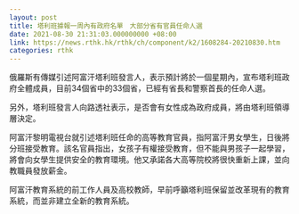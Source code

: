 ```yaml
---
layout: post
title: 塔利班據報一周內有政府名單　大部分省有官員任命人選
date: 2021-08-30 21:31:03.000000000 +08:00
link: https://news.rthk.hk/rthk/ch/component/k2/1608284-20210830.htm
categories: rthk
---
```


俄羅斯有傳媒引述阿富汗塔利班發言人，表示預計將於一個星期內，宣布塔利班政府全體成員，目前34個省中的33個省，已經有省長和警察首長的任命人選。

另外，塔利班發言人向路透社表示，是否會有女性成為政府成員，將由塔利班領導層決定。

阿富汗黎明電視台就引述塔利班任命的高等教育官員，指阿富汗男女學生，日後將分班接受教育。該名官員指出，女孩子有權接受教育，但不能與男孩子一起學習，將會向女學生提供安全的教育環境。他又承諾各大高等院校將很快重新上課，並向教職員發放薪金。

阿富汗教育系統的前工作人員及高校教師，早前呼籲塔利班保留並改革現有的教育系統，而並非建立全新的教育系統。
